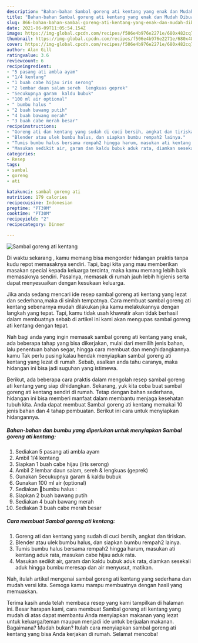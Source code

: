 ```yaml
---
description: "Bahan-bahan Sambal goreng ati kentang yang enak dan Mudah Dibuat"
title: "Bahan-bahan Sambal goreng ati kentang yang enak dan Mudah Dibuat"
slug: 866-bahan-bahan-sambal-goreng-ati-kentang-yang-enak-dan-mudah-dibuat
date: 2021-06-09T11:05:54.154Z
image: https://img-global.cpcdn.com/recipes/f506e4b976e2271e/680x482cq70/sambal-goreng-ati-kentang-foto-resep-utama.jpg
thumbnail: https://img-global.cpcdn.com/recipes/f506e4b976e2271e/680x482cq70/sambal-goreng-ati-kentang-foto-resep-utama.jpg
cover: https://img-global.cpcdn.com/recipes/f506e4b976e2271e/680x482cq70/sambal-goreng-ati-kentang-foto-resep-utama.jpg
author: Alan Gill
ratingvalue: 3.6
reviewcount: 6
recipeingredient:
- "5 pasang ati ambla ayam"
- "1/4 kentang"
- "1 buah cabe hijau iris serong"
- "2 lembar daun salam sereh  lengkuas geprek"
- "Secukupnya garam  kaldu bubuk"
- "100 ml air optional"
- " bumbu halus "
- "2 buah bawang putih"
- "4 buah bawang merah"
- "3 buah cabe merah besar"
recipeinstructions:
- "Goreng ati dan kentang yang sudah di cuci bersih, angkat dan tiriskan."
- "Blender atau ulek bumbu halus, dan siapkan bumbu rempah2 lainya."
- "Tumis bumbu halus bersama rempah2 hingga harum, masukan ati kentang aduk rata, masukan cabe hijau aduk rata."
- "Masukan sedikit air, garam dan kaldu bubuk aduk rata, diamkan sesekali aduk hingga bumbu meresap dan air menyusut, matikan."
categories:
- Resep
tags:
- sambal
- goreng
- ati

katakunci: sambal goreng ati 
nutrition: 179 calories
recipecuisine: Indonesian
preptime: "PT39M"
cooktime: "PT30M"
recipeyield: "2"
recipecategory: Dinner

---
```



![Sambal goreng ati kentang](https://img-global.cpcdn.com/recipes/f506e4b976e2271e/680x482cq70/sambal-goreng-ati-kentang-foto-resep-utama.jpg)

Di waktu  sekarang , kamu memang bisa mengorder hidangan praktis tanpa kudu repot memasaknya sendiri. Tapi, bagi kita yang mau memberikan masakan special kepada keluarga tercinta, maka kamu memang lebih baik memasaknya sendiri. Pasalnya, memasak di rumah jauh lebih higienis serta dapat menyesuaikan dengan kesukaan keluarga.

Jika anda sedang mencari ide resep sambal goreng ati kentang yang lezat dan sederhana,maka di sinilah tempatnya. Cara membuat sambal goreng ati kentang  sebenarnya mudah dilakukan jika kamu melakukannya dengan langkah yang tepat. Tapi, kamu tidak usah khawatir akan tidak berhasil dalam membuatnya 
sebab di artikel ini kami akan mengupas sambal goreng ati kentang dengan tepat.  



Nah bagi anda yang ingin memasak sambal goreng ati kentang yang enak, ada beberapa tahap yang bisa dikerjakan, mulai dari memilih jenis bahan, lalu penentuan bahan segar, hingga cara membuat dan menghidangkannya. kamu Tak perlu pusing kalau hendak menyiapkan sambal goreng ati kentang yang lezat di rumah. Sebab, asalkan anda  tahu caranya, maka hidangan ini bisa jadi suguhan yang istimewa.

Berikut, ada beberapa cara praktis  dalam mengolah resep sambal goreng ati kentang yang siap dihidangkan. Sekarang, yuk kita coba buat sambal goreng ati kentang sendiri di rumah. Tetap dengan bahan sederhana, hidangan ini bisa memberi manfaat dalam membantu menjaga kesehatan tubuh kita. Anda dapat membuat Sambal goreng ati kentang memakai 10 jenis bahan dan 4 tahap pembuatan. Berikut ini cara untuk menyiapkan hidangannya.

<!--inarticleads1-->

##### Bahan-bahan dan bumbu yang diperlukan untuk menyiapkan Sambal goreng ati kentang:

1. Sediakan 5 pasang ati ambla ayam
1. Ambil 1/4 kentang
1. Siapkan 1 buah cabe hijau (iris serong)
1. Ambil 2 lembar daun salam, sereh &amp; lengkuas (geprek)
1. Gunakan Secukupnya garam &amp; kaldu bubuk
1. Gunakan 100 ml air (optional)
1. Sediakan  📍bumbu halus :
1. Siapkan 2 buah bawang putih
1. Sediakan 4 buah bawang merah
1. Sediakan 3 buah cabe merah besar




<!--inarticleads2-->

##### Cara membuat Sambal goreng ati kentang:

1. Goreng ati dan kentang yang sudah di cuci bersih, angkat dan tiriskan.
1. Blender atau ulek bumbu halus, dan siapkan bumbu rempah2 lainya.
1. Tumis bumbu halus bersama rempah2 hingga harum, masukan ati kentang aduk rata, masukan cabe hijau aduk rata.
1. Masukan sedikit air, garam dan kaldu bubuk aduk rata, diamkan sesekali aduk hingga bumbu meresap dan air menyusut, matikan.




Nah, itulah artikel mengenai  sambal goreng ati kentang  yang sederhana dan mudah versi kita. Semoga kamu mampu membuatnya dengan hasil yang memuaskan. 

Terima kasih anda telah membaca resep yang kami tampilkan di halaman ini. Besar harapan kami, cara membuat  Sambal goreng ati kentang yang mudah di atas dapat membantu Anda menyiapkan makanan yang lezat untuk keluarga/teman maupun menjadi ide untuk berjualan makanan. Bagaimana? Mudah bukan? Itulah cara menyiapkan sambal goreng ati kentang yang bisa Anda kerjakan di rumah. Selamat mencoba!

